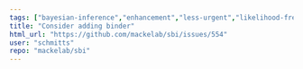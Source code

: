 ```yaml
---
tags: ["bayesian-inference","enhancement","less-urgent","likelihood-free-inference","machine-learning","parameter-estimation","pytorch","simulation-based-inference"]
title: "Consider adding binder"
html_url: "https://github.com/mackelab/sbi/issues/554"
user: "schmitts"
repo: "mackelab/sbi"
---
```


